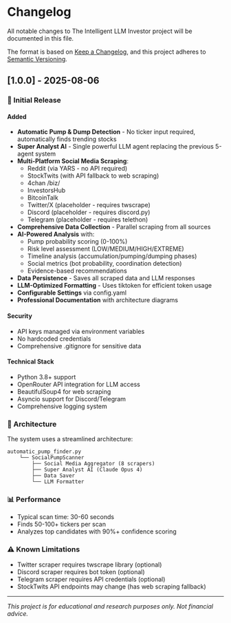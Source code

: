# Changelog

All notable changes to The Intelligent LLM Investor project will be documented in this file.

The format is based on [Keep a Changelog](https://keepachangelog.com/en/1.0.0/),
and this project adheres to [Semantic Versioning](https://semver.org/spec/v2.0.0.html).

## [1.0.0] - 2025-08-06

### 🎉 Initial Release

#### Added
- **Automatic Pump & Dump Detection** - No ticker input required, automatically finds trending stocks
- **Super Analyst AI** - Single powerful LLM agent replacing the previous 5-agent system
- **Multi-Platform Social Media Scraping**:
  - Reddit (via YARS - no API required)
  - StockTwits (with API fallback to web scraping)
  - 4chan /biz/
  - InvestorsHub
  - BitcoinTalk
  - Twitter/X (placeholder - requires twscrape)
  - Discord (placeholder - requires discord.py)
  - Telegram (placeholder - requires telethon)
- **Comprehensive Data Collection** - Parallel scraping from all sources
- **AI-Powered Analysis** with:
  - Pump probability scoring (0-100%)
  - Risk level assessment (LOW/MEDIUM/HIGH/EXTREME)
  - Timeline analysis (accumulation/pumping/dumping phases)
  - Social metrics (bot probability, coordination detection)
  - Evidence-based recommendations
- **Data Persistence** - Saves all scraped data and LLM responses
- **LLM-Optimized Formatting** - Uses tiktoken for efficient token usage
- **Configurable Settings** via config.yaml
- **Professional Documentation** with architecture diagrams

#### Security
- API keys managed via environment variables
- No hardcoded credentials
- Comprehensive .gitignore for sensitive data

#### Technical Stack
- Python 3.8+ support
- OpenRouter API integration for LLM access
- BeautifulSoup4 for web scraping
- Asyncio support for Discord/Telegram
- Comprehensive logging system

### 🔧 Architecture

The system uses a streamlined architecture:
```
automatic_pump_finder.py
    └── SocialPumpScanner
        ├── Social Media Aggregator (8 scrapers)
        ├── Super Analyst AI (Claude Opus 4)
        ├── Data Saver
        └── LLM Formatter
```

### 📊 Performance
- Typical scan time: 30-60 seconds
- Finds 50-100+ tickers per scan
- Analyzes top candidates with 90%+ confidence scoring

### ⚠️ Known Limitations
- Twitter scraper requires twscrape library (optional)
- Discord scraper requires bot token (optional)
- Telegram scraper requires API credentials (optional)
- StockTwits API endpoints may change (has web scraping fallback)

---

*This project is for educational and research purposes only. Not financial advice.*